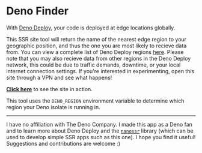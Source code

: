 # Deno Finder
With [Deno Deploy](https://deno.com/deploy), your code is deployed at edge locations globally.

This SSR site tool will return the name of the nearest edge region to your geographic position, and thus the one you are most likely to recieve data from. You can view a complete list of Deno Deploy regions [here](https://deno.com/deploy/docs/regions). Please note that you may also recieve data from other regions in the Deno Deploy network, this could be due to traffic demands, downtime, or your local internet connection settings. If you're interested in experimenting, open this site through a VPN and see what happens!

**[Click here](https://finder.deno.dev)** to see the site in action.

This tool uses the `DENO_REGION` environment variable to determine which region your Deno isolate is running in.

---

I have no affiliation with The Deno Company. I made this app as a Deno fan and to learn more about Deno Deploy and the [`nanossr`](https://crux.land/nanossr@0.0.1) library (which can be used to develop simple SSR apps such as this one). I hope you find it useful! Suggestions and contributions are welcome :)